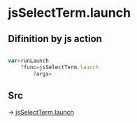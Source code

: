 # jsSelectTerm.launch

## Difinition by js action

```js.js

var=runLaunch
	?func=jsSelectTerm.launch
		?args=

```

## Src

-> [jsSelectTerm.launch](https://github.com/puutaro/CommandClick/blob/master/app/src/main/java/com/puutaro/commandclick/fragment_lib/terminal_fragment/js_interface/system/JsSelectTerm.kt#L25)



